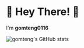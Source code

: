 # 👋 Hey There! 👋

I'm **gomteng0116**

![gomteng's GitHub stats](https://github-readme-stats.vercel.app/api?username=gomteng0116&show_icons=true&theme=radical)
